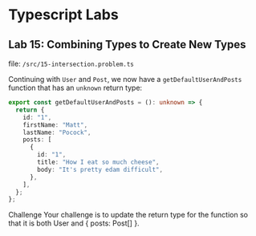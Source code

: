 # Typescript Labs

## Lab 15: Combining Types to Create New Types

file: `/src/15-intersection.problem.ts`

Continuing with `User` and `Post`, we now have a `getDefaultUserAndPosts` function that has an `unknown` return type:

```ts
export const getDefaultUserAndPosts = (): unknown => {
  return {
    id: "1",
    firstName: "Matt",
    lastName: "Pocock",
    posts: [
      {
        id: "1",
        title: "How I eat so much cheese",
        body: "It's pretty edam difficult",
      },
    ],
  };
};
```

Challenge
Your challenge is to update the return type for the function so that it is both User and { posts: Post[] }.